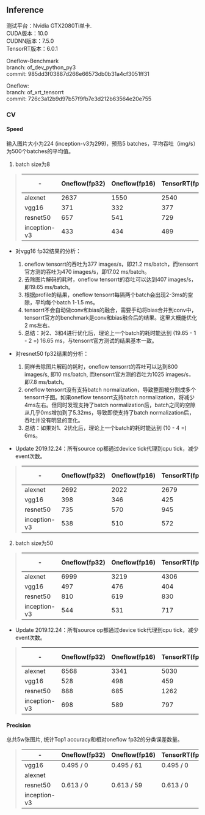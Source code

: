 ## Inference

测试平台：Nvidia GTX2080Ti单卡.  
CUDA版本：10.0  
CUDNN版本：7.5.0   
TensorRT版本：6.0.1  

Oneflow-Benchmark   
branch: of_dev_python_py3    
commit: 985dd3f03887d266e66573db0b31a4cf3051ff31   

Oneflow:   
branch: of_xrt_tensorrt   
commit: 726c3a12b9d97b57f9fb7e3d212b63564e20e755   

### CV

#### Speed

输入图片大小为224 (inception-v3为299)，预热5 batches，平均吞吐（img/s）为500个batches的平均值。

1. batch size为8

>| -            | Oneflow(fp32) | Oneflow(fp16) | TensorRT(fp32) | TensorRT(fp16) | TensorRT(int8) | TensorRT official(fp32) | TensorRT official(fp16) | TensorRT official(int8) |
>| ------------ | ------------- | ------------- | -------------- | -------------- | -------------- | ----------------------- | ----------------------- | ----------------------- |
>| alexnet      | 2637          | 1550          | 2540           | 2759           |                |                         |                         |                         |
>| vgg16        | 371           | 332           | 377            | 1124           |                | 470                     | 1629                    |                         |
>| resnet50     | 657           | 541           | 729            | 940            |                | 1025                    | 2500                    |                         |
>| inception-v3 | 433           | 434           | 489            | 999            |                | 432                     | 721                     |                         |

- 对vgg16 fp32结果的分析：
  1. oneflow tensorrt的吞吐为377 images/s，即21.2 ms/batch，而tensorrt官方测的吞吐为470 images/s，即17.02 ms/batch。
  2. 去除图片解码的耗时，oneflow tensorrt的吞吐可以达到407 images/s，即19.65 ms/batch。
  3. 根据profile的结果，oneflow tensorrt每隔两个batch会出现2-3ms的空隙，平均每个batch 1-1.5 ms。
  4. tensorrt不会自动做conv和bias的融合，需要手动将bias合并到conv中，tensorrt官方的benchmark是conv和bias融合后的结果。这里大概能优化2 ms左右。
  5. 总结：对2、3和4进行优化后，理论上一个batch的耗时能达到 (19.65 - 1 - 2 =) 16.65 ms，与tensorrt官方测试的结果基本一致。

- 对resnet50 fp32结果的分析：
  1. 同样去除图片解码的耗时，oneflow tensorrt的吞吐可以达到800 images/s, 即10 ms/batch, 而tensorrt官方测的吞吐为1025 images/s，即7.8 ms/batch。
  2. oneflow tensorrt没有支持batch normalization，导致整图被分割成多个tensorrt子图。如果oneflow tensorrt支持batch normalization，将减少4ms左右。但同时发现支持了batch normalization后，batch之间的空隙从几乎0ms增加到了5.32ms，导致即使支持了batch normalization后，吞吐并没有明显的变化。
  3. 总结：如果对1、2优化后，理论上一个batch的耗时能达到 (10 - 4 =) 6ms。

- Update 2019.12.24：所有source op都通过device tick代理到cpu tick，减少event次数。

>| -            | Oneflow(fp32) | Oneflow(fp16) | TensorRT(fp32) | TensorRT(fp16) | TensorRT(int8) | TensorRT official(fp32) | TensorRT official(fp16) | TensorRT official(int8) |
>| ------------ | ------------- | ------------- | -------------- | -------------- | -------------- | ----------------------- | ----------------------- | ----------------------- |
>| alexnet      | 2692          | 2022          | 2679           | 4060           |                |                         |                         |                         |
>| vgg16        | 398           | 346           | 425            | 1200           |                | 470                     | 1629                    |                         |
>| resnet50     | 735           | 570           | 945            | 2120           |                | 1025                    | 2500                    |                         |
>| inception-v3 | 538           | 510           | 572            | 1356           |                | 724                     | 1779                    |                         |


2. batch size为50

>| -            | Oneflow(fp32) | Oneflow(fp16) | TensorRT(fp32) | TensorRT(fp16) | TensorRT(int8) | TensorRT official(fp32) | TensorRT official(fp16) | TensorRT official(int8) |
>| ------------ | ------------- | ------------- | -------------- | -------------- | -------------- | ----------------------- | ----------------------- | ----------------------- |
>| alexnet      | 6999          | 3219          | 4306           | 7704           |                |                         |                         |                         |
>| vgg16        | 497           | 476           | 404            | 1482           |                | 498                     | 1907                    |                         |
>| resnet50     | 810           | 619           | 830            | 1285           |                | 1302                    | 3843                    |                         |
>| inception-v3 | 544           | 531           | 717            | 1839           |                | 724                     | 1779                    |                         |

- Update 2019.12.24：所有source op都通过device tick代理到cpu tick，减少event次数。

>| -            | Oneflow(fp32) | Oneflow(fp16) | TensorRT(fp32) | TensorRT(fp16) | TensorRT(int8) | TensorRT official(fp32) | TensorRT official(fp16) | TensorRT official(int8) |
>| ------------ | ------------- | ------------- | -------------- | -------------- | -------------- | ----------------------- | ----------------------- | ----------------------- |
>| alexnet      | 6568          | 3341          | 5030           | 9076           |                |                         |                         |                         |
>| vgg16        | 528           | 498           | 459            | 1638           |                | 498                     | 1907                    |                         |
>| resnet50     | 888           | 685           | 1262           | 3989           |                | 1302                    | 3843                    |                         |
>| inception-v3 | 698           | 589           | 797            | 2363           |                | 724                     | 1779                    |                         |

#### Precision

总共5w张图片, 统计Top1 accuracy和相对oneflow fp32的分类误差数量。

>|  -           | Oneflow(fp32) | Oneflow(fp16) | TensorRT(fp32) | TensorRT(fp16) | TensorRT(int8) |
>| ------------ | ------------- | ------------- | -------------- | -------------- | -------------- |
>| vgg16        | 0.495 / 0     | 0.495 / 61    | 0.495 / 0      | 0.495 / 101    |                |
>| alexnet      |               |               |                |                |                |
>| resnet50     | 0.613 / 0     | 0.613 / 59    | 0.613 / 0      | 0.613 / 130    |                |
>| inception-v3 |               |               |                |                |                |

